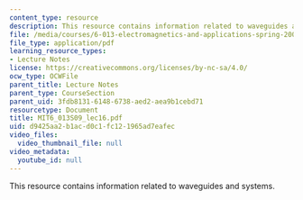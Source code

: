```yaml
---
content_type: resource
description: This resource contains information related to waveguides and systems.
file: /media/courses/6-013-electromagnetics-and-applications-spring-2009/d9425aa2b1acd0c1fc121965ad7eafec_MIT6_013S09_lec16.pdf
file_type: application/pdf
learning_resource_types:
- Lecture Notes
license: https://creativecommons.org/licenses/by-nc-sa/4.0/
ocw_type: OCWFile
parent_title: Lecture Notes
parent_type: CourseSection
parent_uid: 3fdb8131-6148-6738-aed2-aea9b1cebd71
resourcetype: Document
title: MIT6_013S09_lec16.pdf
uid: d9425aa2-b1ac-d0c1-fc12-1965ad7eafec
video_files:
  video_thumbnail_file: null
video_metadata:
  youtube_id: null
---
```

This resource contains information related to waveguides and systems.